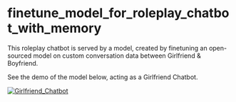 # finetune_model_for_roleplay_chatbot_with_memory

This roleplay chatbot is served by a model, created by finetuning an open-sourced model on custom conversation data between Girlfriend & Boyfriend. 

See the demo of the model below, acting as a Girlfriend Chatbot.

[![Girlfriend_Chatbot](https://img.youtube.com/vi/sIGecGlWd3U/0.jpg)](https://www.youtube.com/watch?v=sIGecGlWd3U)


